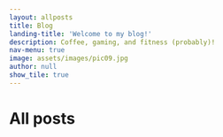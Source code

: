 ```yaml
---
layout: allposts
title: Blog
landing-title: 'Welcome to my blog!'
description: Coffee, gaming, and fitness (probably)!
nav-menu: true
image: assets/images/pic09.jpg
author: null
show_tile: true
---
```


<h1>All posts</h1>
